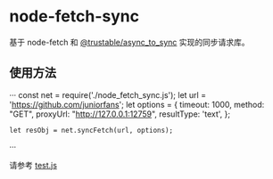 # node-fetch-sync
  基于 node-fetch 和 [@trustable/async_to_sync](https://github.com/juniorfans/async_to_sync) 实现的同步请求库。

## 使用方法
···
  const net = require('./node_fetch_sync.js');
  let url = 'https://github.com/juniorfans';
	let options = {
		timeout: 1000, 
		method: "GET", 
		proxyUrl: "http://127.0.0.1:12759",
		resultType: 'text',
	};
	
	let resObj = net.syncFetch(url, options); 
···

请参考 [test.js](https://github.com/juniorfans/node-fetch-sync/blob/master/tests.js)
